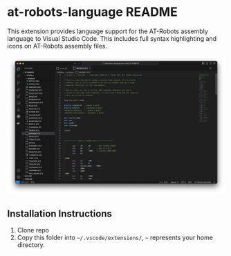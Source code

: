 # at-robots-language README

This extension provides language support for the AT-Robots assembly language to Visual Studio Code. This includes full syntax highlighting and icons on AT-Robots assembly files.

![Language support with syntax highlighting and file icons](images/screenshot.png)

## Installation Instructions
1. Clone repo
2. Copy this folder into ```~/.vscode/extensions/```, ```~``` represents your home directory.